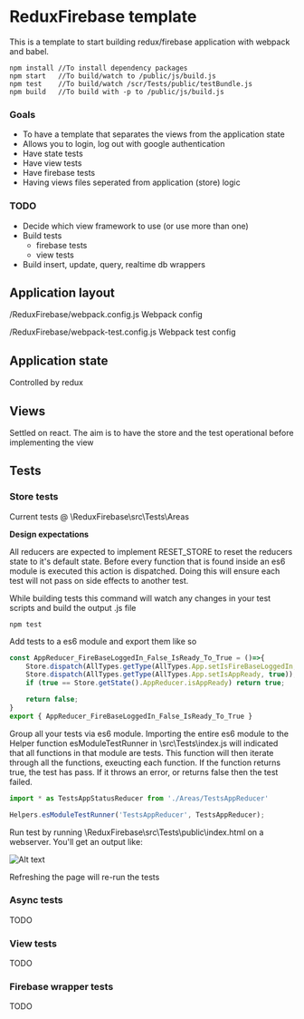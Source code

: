 # ReduxFirebase template
This is a template to start building redux/firebase application with webpack and babel.

```
npm install //To install dependency packages
npm start   //To build/watch to /public/js/build.js
npm test    //To build/watch /scr/Tests/public/testBundle.js
npm build   //To build with -p to /public/js/build.js
```

### Goals
- To have a template that separates the views from the application state
- Allows you to login, log out with google authentication
- Have state tests
- Have view tests
- Have firebase tests
- Having views files seperated from application (store) logic

### TODO
- Decide which view framework to use (or use more than one)
- Build tests
	- firebase tests
	- view tests
- Build insert, update, query, realtime db wrappers

## Application layout
/ReduxFirebase/webpack.config.js
Webpack config

/ReduxFirebase/webpack-test.config.js
Webpack test config

## Application state
Controlled by redux

## Views
Settled on react. The aim is to have the store and the test operational before implementing the view

## Tests
### Store tests
Current tests @ \ReduxFirebase\src\Tests\Areas

**Design expectations**

All reducers are expected to implement RESET_STORE to reset the reducers state to it's default state. Before every function that is found inside an es6 module is executed this action is dispatched.
Doing this will ensure each test will not pass on side effects to another test.

While building tests this command will watch any changes in your test scripts and build the output .js file
```
npm test 
```

Add tests to a es6 module and export them like so
```javascript
const AppReducer_FireBaseLoggedIn_False_IsReady_To_True = ()=>{
    Store.dispatch(AllTypes.getType(AllTypes.App.setIsFireBaseLoggedIn, false));
    Store.dispatch(AllTypes.getType(AllTypes.App.setIsAppReady, true));
    if (true == Store.getState().AppReducer.isAppReady) return true;

    return false;
}
export { AppReducer_FireBaseLoggedIn_False_IsReady_To_True }
```

Group all your tests via es6 module. Importing the entire es6 module to the Helper function esModuleTestRunner in \src\Tests\index.js will indicated that all functions in that module are tests.
This function will then iterate through all the functions, exeucting each function. If the function returns true, the test has pass. If it throws an error, or returns false then the test failed.
```javascript
import * as TestsAppStatusReducer from './Areas/TestsAppReducer'

Helpers.esModuleTestRunner('TestsAppReducer', TestsAppReducer);
```

Run test by running \ReduxFirebase\src\Tests\public\index.html on a webserver.
You'll get an output like:

![Alt text](https://eavmarshall.github.io./ReduxFirebase/resources/testoutput.PNG "")

Refreshing the page will re-run the tests

### Async tests
TODO

### View tests
TODO

### Firebase wrapper tests
TODO
